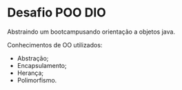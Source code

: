 # Desafio POO DIO

Abstraindo um bootcampusando orientação a objetos java.

Conhecimentos de OO utilizados:

* Abstração;
* Encapsulamento;
* Herança;
* Polimorfismo.
